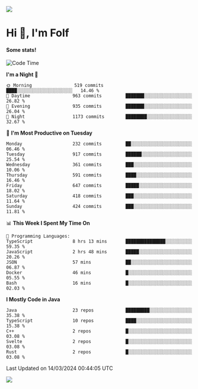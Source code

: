 <img src="https://komarev.com/ghpvc/?username=itsfolf"/>
<h1>Hi 👋, I'm Folf</h1>


#### Some stats!
<!--START_SECTION:waka-->
![Code Time](http://img.shields.io/badge/Code%20Time-2%2C160%20hrs%202%20mins-blue)

**I'm a Night 🦉** 

```text
🌞 Morning                519 commits         ████░░░░░░░░░░░░░░░░░░░░░   14.46 % 
🌆 Daytime                963 commits         ███████░░░░░░░░░░░░░░░░░░   26.82 % 
🌃 Evening                935 commits         ███████░░░░░░░░░░░░░░░░░░   26.04 % 
🌙 Night                  1173 commits        ████████░░░░░░░░░░░░░░░░░   32.67 % 
```
📅 **I'm Most Productive on Tuesday** 

```text
Monday                   232 commits         ██░░░░░░░░░░░░░░░░░░░░░░░   06.46 % 
Tuesday                  917 commits         ██████░░░░░░░░░░░░░░░░░░░   25.54 % 
Wednesday                361 commits         ███░░░░░░░░░░░░░░░░░░░░░░   10.06 % 
Thursday                 591 commits         ████░░░░░░░░░░░░░░░░░░░░░   16.46 % 
Friday                   647 commits         █████░░░░░░░░░░░░░░░░░░░░   18.02 % 
Saturday                 418 commits         ███░░░░░░░░░░░░░░░░░░░░░░   11.64 % 
Sunday                   424 commits         ███░░░░░░░░░░░░░░░░░░░░░░   11.81 % 
```


📊 **This Week I Spent My Time On** 

```text
💬 Programming Languages: 
TypeScript               8 hrs 13 mins       ███████████████░░░░░░░░░░   59.35 % 
JavaScript               2 hrs 48 mins       █████░░░░░░░░░░░░░░░░░░░░   20.26 % 
JSON                     57 mins             ██░░░░░░░░░░░░░░░░░░░░░░░   06.87 % 
Docker                   46 mins             █░░░░░░░░░░░░░░░░░░░░░░░░   05.55 % 
Bash                     16 mins             █░░░░░░░░░░░░░░░░░░░░░░░░   02.03 % 
```

**I Mostly Code in Java** 

```text
Java                     23 repos            █████████░░░░░░░░░░░░░░░░   35.38 % 
TypeScript               10 repos            ████░░░░░░░░░░░░░░░░░░░░░   15.38 % 
C++                      2 repos             █░░░░░░░░░░░░░░░░░░░░░░░░   03.08 % 
Svelte                   2 repos             █░░░░░░░░░░░░░░░░░░░░░░░░   03.08 % 
Rust                     2 repos             █░░░░░░░░░░░░░░░░░░░░░░░░   03.08 % 
```




 Last Updated on 14/03/2024 00:44:05 UTC
<!--END_SECTION:waka-->
<a src="https://discord.com/users/1090088995976925305"><img src="https://lanyard-profile-readme.vercel.app/api/1090088995976925305"/></a></td> 
